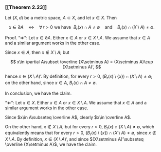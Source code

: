 ### [[Theorem 2.23]]

Let $(X,d)$ be a metric space, $A\subset X$, and let $x\in X$. Then

$$ x\in \partial A \quad \Leftrightarrow \quad \forall \, r>0 \,\, \textrm {we have } \,\, B_r(x)\cap A\neq \emptyset \quad \textrm {and} \quad B_r(x)\cap (X\setminus A)\neq \emptyset . $$

Proof. “$\Rightarrow$": Let $x\in \partial A$. Either $x\in A$ or $x\in X\setminus A$. We assume that $x\in A$ and a similar argument works in the other case.

Since $x\in A$, then $x\notin X\setminus A$; but

$$ x\in \partial A\subset \overline {X\setminus A} = (X\setminus A)\cup (X\setminus A)’, $$

hence $x\in (X\setminus A)’$. By definition, for every $r>0$, $(B_r(x)\setminus \{x\})\cap (X\setminus A)\neq \emptyset$; on the other hand, since $x\in A$, $B_r(x)\cap A\neq \emptyset$.

In conclusion, we have the claim.

“$\Leftarrow$": Let $x\in X$. Either $x\in A$ or $x\in X\setminus A$. We assume that $x\in A$ and a similar argument works in the other case.

Since $x\in A\subseteq \overline A$, clearly $x\in \overline A$.

On the other hand, $x\notin X\setminus A$, but for every $r>0$, $B_r(x) \cap (X\setminus A) \neq \emptyset$, which equivalently means that for every $r>0$, $(B_r(x)\setminus \{x\})\cap (X\setminus A)\neq \emptyset$, since $x\notin X\setminus A$. By definition, $x\in (X\setminus A)’$, and since $(X\setminus A)’\subseteq \overline {X\setminus A}$, we have the claim.